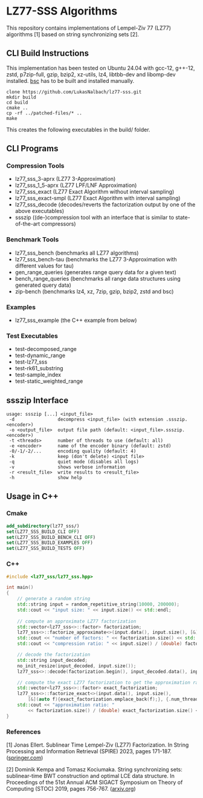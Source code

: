 # LZ77-SSS Algorithms
This repository contains implementations of Lempel-Ziv 77 (LZ77) algorithms [1] based on string synchronizing sets [2].

## CLI Build Instructions
This implementation has been tested on Ubuntu 24.04 with gcc-12, g++-12, zstd, p7zip-full, gzip, bzip2, xz-utils, lz4, libtbb-dev and libomp-dev installed. [bsc](https://github.com/IlyaGrebnov/libbsc) has to be built and installed manually.

```shell
clone https://github.com/LukasNalbach/lz77-sss.git
mkdir build
cd build
cmake ..
cp -rf ../patched-files/* ..
make
```

This creates the following executables in the build/ folder.

## CLI Programs
### Compression Tools
- lz77_sss_3-aprx (LZ77 3-Approximation)
- lz77_sss_1_5-aprx (LZ77 LPF/LNF Approximation)
- lz77_sss_exact (LZ77 Exact Algorithm without interval sampling)
- lz77_sss_exact-smpl (LZ77 Exact Algorithm with interval sampling)
- lz77_sss_decode (decodes/reverts the factorization output by one of the above executables)
- ssszip ((de-)compression tool with an interface that is similar to state-of-the-art compressors)

### Benchmark Tools
- lz77_sss_bench (benchmarks all LZ77 algorithms)
- lz77_sss_bench-tau (benchmarks the LZ77 3-Approximation with different values for tau)
- gen_range_queries (generates range query data for a given text)
- bench_range_queries (benchmarks all range data structures using generated query data)
- zip-bench (benchmarks lz4, xz, 7zip, gzip, bzip2, zstd and bsc)

### Examples
- lz77_sss_example (the C++ example from below)

### Test Executables
- test-decomposed_range
- test-dynamic_range
- test-lz77_sss
- test-rk61_substring
- test-sample_index
- test-static_weighted_range

## ssszip Interface
```
usage: ssszip [...] <input_file>
 -d                decompress <input_file> (with extension .ssszip.<encoder>)
 -o <output_file>  output file path (default: <input_file>.ssszip.<encoder>)
 -t <threads>      number of threads to use (default: all)
 -e <encoder>      name of the encoder binary (default: zstd)
 -0/-1/-2/...      encoding quality (default: 4)
 -k                keep (don't delete) <input file>
 -q                quiet mode (disables all logs)
 -v                shows verbose information
 -r <result_file>  write results to <result_file>
 -h                show help
```

## Usage in C++
### Cmake
```cmake
add_subdirectory(lz77_sss/)
set(LZ77_SSS_BUILD_CLI OFF)
set(LZ77_SSS_BUILD_BENCH_CLI OFF)
set(LZ77_SSS_BUILD_EXAMPLES OFF)
set(LZ77_SSS_BUILD_TESTS OFF)
```

### C++
```c++
#include <lz77_sss/lz77_sss.hpp>

int main()
{
    // generate a random string
    std::string input = random_repetitive_string(10000, 200000);
    std::cout << "input size: " << input.size() << std::endl;
    
    // compute an approximate LZ77 factorization
    std::vector<lz77_sss<>::factor> factorization;
    lz77_sss<>::factorize_approximate<>(input.data(), input.size(), [&](auto f){factorization.emplace_back(f);});
    std::cout << "number of factors: " << factorization.size() << std::endl;
    std::cout << "compression ratio: " << input.size() / (double) factorization.size() << std::endl;

    // decode the factorization
    std::string input_decoded;
    no_init_resize(input_decoded, input.size());
    lz77_sss<>::decode(factorization.begin(), input_decoded.data(), input.size());

    // compute the exact LZ77 factorization to get the approximation ratio
    std::vector<lz77_sss<>::factor> exact_factorization;
    lz77_sss<>::factorize_exact<>(input.data(), input.size(),
        [&](auto f){exact_factorization.emplace_back(f);}, {.num_threads = 1});
    std::cout << "approximation ratio: "
        << factorization.size() / (double) exact_factorization.size() << std::endl;
}
```

### References
[1] Jonas Ellert. Sublinear Time Lempel-Ziv (LZ77) Factorization. In String Processing and Information Retrieval (SPIRE) 2023, pages 171-187. ([springer.com](https://link.springer.com/chapter/10.1007/978-3-031-43980-3_14))

[2] Dominik Kempa and Tomasz Kociumaka. String synchronizing sets: sublinear-time BWT construction and optimal LCE data structure. In Proceedings of the 51st Annual ACM SIGACT Symposium on Theory of Computing (STOC) 2019, pages 756-767. ([arxiv.org](https://arxiv.org/abs/1904.04228))